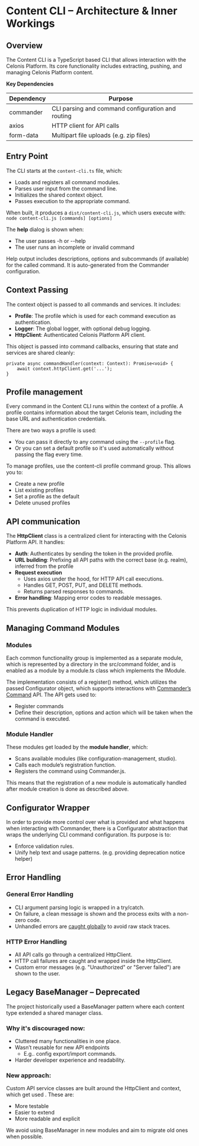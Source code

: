 # **Content CLI – Architecture & Inner Workings**

## **Overview**

The Content CLI is a TypeScript based CLI that allows interaction with the Celonis Platform. Its core functionality includes extracting, pushing, and managing Celonis Platform content.

**Key Dependencies**

| **Dependency** | **Purpose** |
| --- | --- |
| commander | CLI parsing and command configuration and routing |
| axios | HTTP client for API calls |
| form-data | Multipart file uploads (e.g. zip files) |

## **Entry Point**

The CLI starts at the `content-cli.ts` file, which:

- Loads and registers all command modules.
- Parses user input from the command line.
- Initializes the shared context object.
- Passes execution to the appropriate command.

When built, it produces a `dist/content-cli.js`, which users execute with: `node content-cli.js [commands] [options]`

The **help** dialog is shown when:

- The user passes -h or --help
- The user runs an incomplete or invalid command

Help output includes descriptions, options and subcommands (if available) for the called command. It is auto-generated from the Commander configuration.

## **Context Passing**

The context object is passed to all commands and services. It includes:

- **Profile**: The profile which is used for each command execution as authentication.
- **Logger**: The global logger, with optional debug logging.
- **HttpClient**: Authenticated Celonis Platform API client.

This object is passed into command callbacks, ensuring that state and services are shared cleanly:
```
private async commandHandler(context: Context): Promise<void> {
    await context.httpClient.get('...');
}
```

## **Profile management**

Every command in the Content CLI runs within the context of a profile. A profile contains information about the target Celonis team, including the base URL and authentication credentials.

There are two ways a profile is used:

- You can pass it directly to any command using the `--profile` flag.
- Or you can set a default profile so it's used automatically without passing the flag every time.

To manage profiles, use the content-cli profile command group. This allows you to:

- Create a new profile
- List existing profiles
- Set a profile as the default
- Delete unused profiles

## **API communication**

The **HttpClient** class is a centralized client for interacting with the Celonis Platform API. It handles:

- **Auth**: Authenticates by sending the token in the provided profile.
- **URL building**: Prefixing all API paths with the correct base (e.g. realm), inferred from the profile
- **Request execution**
    - Uses axios under the hood, for HTTP API call executions.
    - Handles GET, POST, PUT, and DELETE methods.
    - Returns parsed responses to commands.
- **Error handling**: Mapping error codes to readable messages.

This prevents duplication of HTTP logic in individual modules.

## **Managing Command Modules**

### **Modules**

Each common functionality group is implemented as a separate module, which is represented by a directory in the src/command folder, and is enabled as a module by a module.ts class which implements the IModule.

The implementation consists of a register() method, which utilizes the passed Configurator object, which supports interactions with [Commander’s Command](https://www.npmjs.com/package/commander) API. The API gets used to:

- Register commands
- Define their description, options and action which will be taken when the command is executed.

### **Module Handler**

These modules get loaded by the **module handler**, which:

- Scans available modules (like configuration-management, studio).
- Calls each module’s registration function.
- Registers the command using Commander.js.

This means that the registration of a new module is automatically handled after module creation is done as described above.

## **Configurator Wrapper**

In order to provide more control over what is provided and what happens when interacting with Commander, there is a Configurator abstraction that wraps the underlying CLI command configuration. Its purpose is to:

- Enforce validation rules.
- Unify help text and usage patterns. (e.g. providing deprecation notice helper)

## **Error Handling**

### **General Error Handling**

- CLI argument parsing logic is wrapped in a try/catch.
- On failure, a clean message is shown and the process exits with a non-zero code.
- Unhandled errors are [caught globally](https://github.com/celonis/content-cli/blob/b76187e76e1f50d41a149bfe90d6ddead568c853/src/content-cli.ts#L74) to avoid raw stack traces.

### **HTTP Error Handling**

- All API calls go through a centralized HttpClient.
- HTTP call failures are caught and wrapped inside the HttpClient.
- Custom error messages (e.g. "Unauthorized" or "Server failed") are shown to the user.

## **Legacy BaseManager – Deprecated**

The project historically used a BaseManager pattern where each content type extended a shared manager class.

### **Why it's discouraged now:**

- Cluttered many functionalities in one place.
- Wasn’t reusable for new API endpoints
    - E.g.. config export/import commands.
- Harder developer experience and readability.

### **New approach:**

Custom API service classes are built around the HttpClient and context, which get used . These are:

- More testable
- Easier to extend
- More readable and explicit

We avoid using BaseManager in new modules and aim to migrate old ones when possible.